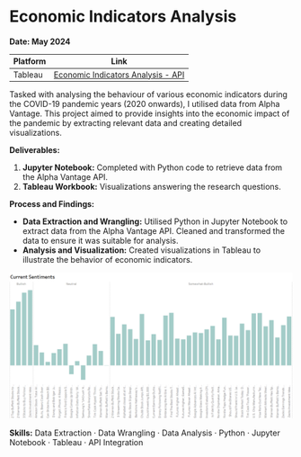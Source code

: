 # Economic Indicators Analysis

**Date: May 2024**

| Platform      | Link                                                                                                                                    |
|---------------|-----------------------------------------------------------------------------------------------------------------------------------------|
| Tableau       | [Economic Indicators Analysis - API](https://public.tableau.com/app/profile/pinar.gibson/viz/APIlab_17200059969890/EconomicIndicators)          |

Tasked with analysing the behaviour of various economic indicators during the COVID-19 pandemic years (2020 onwards), I utilised data from Alpha Vantage. This project aimed to provide insights into the economic impact of the pandemic by extracting relevant data and creating detailed visualizations.

**Deliverables:**

1. **Jupyter Notebook:** Completed with Python code to retrieve data from the Alpha Vantage API.
2. **Tableau Workbook:** Visualizations answering the research questions.

**Process and Findings:**

- **Data Extraction and Wrangling:** Utilised Python in Jupyter Notebook to extract data from the Alpha Vantage API. Cleaned and transformed the data to ensure it was suitable for analysis.
- **Analysis and Visualization:** Created visualizations in Tableau to illustrate the behavior of economic indicators.

![Sentiments](Sentiments.png)

**Skills:** Data Extraction · Data Wrangling · Data Analysis · Python · Jupyter Notebook · Tableau · API Integration
